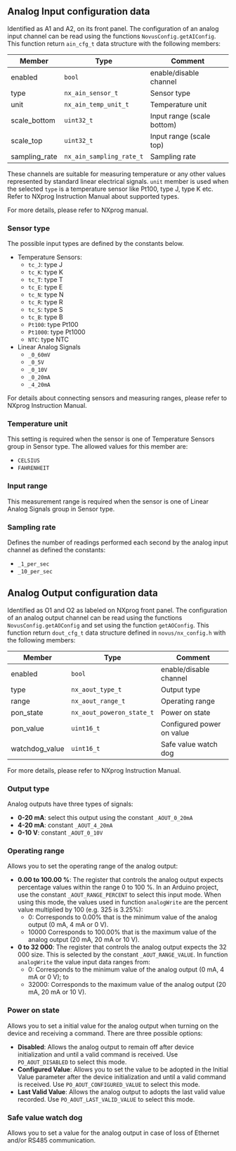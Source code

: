 ## Analog Input configuration data
Identified as A1 and A2, on its front panel. The configuration of an analog input channel can be read using the functions `NovusConfig.getAIConfig`.
This function return `ain_cfg_t` data structure with the following members:

Member | Type | Comment
--- | --- | ---
 enabled | `bool` | enable/disable channel
type | `nx_ain_sensor_t` | Sensor type
unit | `nx_ain_temp_unit_t` | Temperature unit
scale_bottom | `uint32_t` | Input range (scale bottom)
scale_top | `uint32_t` | Input range (scale top)
sampling_rate | `nx_ain_sampling_rate_t` | Sampling rate

These channels are suitable for measuring temperature or any other values  represented by standard linear electrical signals. `unit` member is used when the selected `type` is a temperature sensor like Pt100, type J, type K etc. Refer to NXprog Instruction Manual about supported types.

For more details, please refer to NXprog manual.

### Sensor type
The possible input types are defined by the constants below. 
* Temperature Sensors:
  * `tc_J`: type J
  * `tc_K`: type K
  * `tc_T`: type T
  * `tc_E`: type E
  * `tc_N`: type N
  * `tc_R`: type R
  * `tc_S`: type S
  * `tc_B`: type B
  * `Pt100`: type Pt100
  * `Pt1000`: type Pt1000
  * `NTC`: type NTC
* Linear Analog Signals
  * `_0_60mV`
  * `_0_5V`
  * `_0_10V`
  * `_0_20mA`
  * `_4_20mA`

For details about connecting sensors and measuring ranges, please refer to NXprog Instruction Manual.

### Temperature unit
This setting is required when the sensor is one of Temperature Sensors group in Sensor type. The allowed values for this member are:
* `CELSIUS`
* `FAHRENHEIT`

### Input range
This measurement range is required when the sensor is one of Linear Analog Signals group in Sensor type.

### Sampling rate
Defines the number of readings performed each second by the analog input channel as defined the constants: 
* `_1_per_sec`
* `_10_per_sec`

## Analog Output configuration data
Identified as O1 and O2 as labeled on NXprog front panel. The configuration of an analog output channel can be read using the functions `NovusConfig.getAOConfig` and set using the function `getAOConfig`.
This function return `dout_cfg_t` data structure defined in `novus/nx_config.h` with the following members:

Member | Type | Comment
--- | --- | ---
 enabled | `bool` | enable/disable channel
type | `nx_aout_type_t` | Output type
range | `nx_aout_range_t` | Operating range
pon_state | `nx_aout_poweron_state_t` | Power on state
pon_value | `uint16_t` | Configured power on value
watchdog_value | `uint16_t` | Safe value watch dog

For more details, please refer to NXprog Instruction Manual.

### Output type
Analog outputs have three types of signals: 
- **0-20 mA**: select this output using the constant `_AOUT_0_20mA`
- **4-20 mA**: constant `_AOUT_4_20mA`
- **0-10 V**: constant `_AOUT_0_10V`

### Operating range
Allows you to set the operating range of the analog output:
* **0.00 to 100.00 %**: The register that controls the analog output expects percentage values within the range 0 to 100 %. In an Arduino project, use the constant `_AOUT_RANGE_PERCENT` to select this input mode. When using this mode, the values used in function `analogWrite` are the percent value multiplied by 100 (e.g. 325 is 3.25%): 
    * 0: Corresponds to 0.00% that is the minimum value of the analog output (0 mA, 4 mA or 0 V). 
    * 10000 Corresponds to 100.00% that is the maximum value of the analog output (20 mA, 20 mA or 10 V).
* **0 to 32 000**: The register that controls the analog output expects the 32 000 size. This is selected by the constant `_AOUT_RANGE_VALUE`. In function `analogWrite` the value input data ranges from:
    * 0: Corresponds to the minimum value of the analog output (0 mA, 4 mA or 0 V); to
    * 32000: Corresponds to the maximum value of the analog output (20 mA, 20 mA or 10 V). 
    
### Power on state
 Allows you to set a initial value for the analog output when turning on the device and receiving a command. There are three possible options: 
 * **Disabled**: Allows the analog output to remain off after device initialization and until a valid command is received. Use `PO_AOUT_DISABLED` to select this mode.
 * **Configured Value**: Allows you to set the value to be adopted in the Initial Value parameter after the device initialization and until a valid command is received. Use `PO_AOUT_CONFIGURED_VALUE` to select this mode.
 * **Last Valid Value**: Allows the analog output to adopts the last valid value recorded. Use `PO_AOUT_LAST_VALID_VALUE` to select this mode.

 ### Safe value watch dog
 Allows you to set a value for the analog output in case of loss of  Ethernet and/or RS485 communication. 